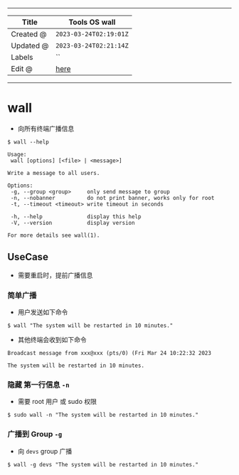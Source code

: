 -----

| Title     | Tools OS wall                                        |
| --------- | ---------------------------------------------------- |
| Created @ | `2023-03-24T02:19:01Z`                               |
| Updated @ | `2023-03-24T02:21:14Z`                               |
| Labels    | \`\`                                                 |
| Edit @    | [here](https://github.com/junxnone/linux/issues/115) |

-----

# wall

  - 向所有终端广播信息

<!-- end list -->

    $ wall --help
    
    Usage:
     wall [options] [<file> | <message>]
    
    Write a message to all users.
    
    Options:
     -g, --group <group>     only send message to group
     -n, --nobanner          do not print banner, works only for root
     -t, --timeout <timeout> write timeout in seconds
    
     -h, --help              display this help
     -V, --version           display version
    
    For more details see wall(1).

## UseCase

  - 需要重启时，提前广播信息

### 简单广播

  - 用户发送如下命令

<!-- end list -->

    $ wall "The system will be restarted in 10 minutes."

  - 其他终端会收到如下命令

<!-- end list -->

    Broadcast message from xxx@xxx (pts/0) (Fri Mar 24 10:22:32 2023
    
    The system will be restarted in 10 minutes.

### 隐藏 第一行信息 `-n`

  - 需要 root 用户 或 sudo 权限

<!-- end list -->

    $ sudo wall -n "The system will be restarted in 10 minutes."

### 广播到 Group `-g`

  - 向 `devs` group 广播

<!-- end list -->

    $ wall -g devs "The system will be restarted in 10 minutes."

